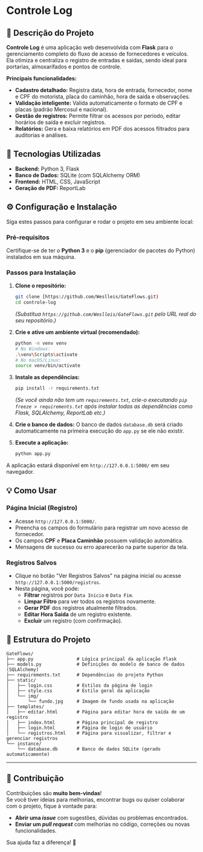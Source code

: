 # Controle Log

## 📝 Descrição do Projeto

**Controle Log** é uma aplicação web desenvolvida com **Flask** para o gerenciamento completo do fluxo de acesso de fornecedores e veículos. Ela otimiza e centraliza o registro de entradas e saídas, sendo ideal para portarias, almoxarifados e pontos de controle.

**Principais funcionalidades:**

* **Cadastro detalhado:** Registra data, hora de entrada, fornecedor, nome e CPF do motorista, placa do caminhão, hora de saída e observações.
* **Validação inteligente:** Valida automaticamente o formato de CPF e placas (padrão Mercosul e nacional).
* **Gestão de registros:** Permite filtrar os acessos por período, editar horários de saída e excluir registros.
* **Relatórios:** Gera e baixa relatórios em PDF dos acessos filtrados para auditorias e análises.

## 🚀 Tecnologias Utilizadas

* **Backend:** Python 3, Flask
* **Banco de Dados:** SQLite (com SQLAlchemy ORM)
* **Frontend:** HTML, CSS, JavaScript
* **Geração de PDF:** ReportLab

## ⚙️ Configuração e Instalação

Siga estes passos para configurar e rodar o projeto em seu ambiente local:

### Pré-requisitos

Certifique-se de ter o **Python 3** e o **pip** (gerenciador de pacotes do Python) instalados em sua máquina.

### Passos para Instalação

1.  **Clone o repositório:**
    ```bash
    git clone [https://github.com/Weslleis/GateFlows.git)
    cd controle-log
    ```
    *(Substitua `https://github.com/Weslleis/GateFlows.git` pelo URL real do seu repositório.)*

2.  **Crie e ative um ambiente virtual (recomendado):**
    ```bash
    python -m venv venv
    # No Windows:
    .\venv\Scripts\activate
    # No macOS/Linux:
    source venv/bin/activate
    ```

3.  **Instale as dependências:**
    ```bash
    pip install -r requirements.txt
    ```
    *(Se você ainda não tem um `requirements.txt`, crie-o executando `pip freeze > requirements.txt` após instalar todas as dependências como Flask, SQLAlchemy, ReportLab etc.)*

4.  **Crie o banco de dados:**
    O banco de dados `database.db` será criado automaticamente na primeira execução do `app.py` se ele não existir.

5.  **Execute a aplicação:**
    ```bash
    python app.py
    ```

A aplicação estará disponível em `http://127.0.0.1:5000/` em seu navegador.

## 💡 Como Usar

### Página Inicial (Registro)

* Acesse `http://127.0.0.1:5000/`.
* Preencha os campos do formulário para registrar um novo acesso de fornecedor.
* Os campos **CPF** e **Placa Caminhão** possuem validação automática.
* Mensagens de sucesso ou erro aparecerão na parte superior da tela.

### Registros Salvos

* Clique no botão "Ver Registros Salvos" na página inicial ou acesse `http://127.0.0.1:5000/registros`.
* Nesta página, você pode:
    * **Filtrar** registros por `Data Início` e `Data Fim`.
    * **Limpar Filtro** para ver todos os registros novamente.
    * **Gerar PDF** dos registros atualmente filtrados.
    * **Editar Hora Saída** de um registro existente.
    * **Excluir** um registro (com confirmação).

## 📄 Estrutura do Projeto

```plaintext
GateFlows/
├── app.py                # Lógica principal da aplicação Flask
├── models.py             # Definições do modelo de banco de dados (SQLAlchemy)
├── requirements.txt      # Dependências do projeto Python
├── static/
│   ├── login.css         # Estilos da página de login
│   ├── style.css         # Estilo geral da aplicação
│   └── img/
│       └── fundo.jpg     # Imagem de fundo usada na aplicação
├── templates/
│   ├── editar.html       # Página para editar hora de saída de um registro
│   ├── index.html        # Página principal de registro
│   ├── login.html        # Página de login de usuário
│   └── registros.html    # Página para visualizar, filtrar e gerenciar registros
└── instance/
    └── database.db       # Banco de dados SQLite (gerado automaticamente)
```


---

## 🤝 Contribuição

Contribuições são **muito bem-vindas**!  
Se você tiver ideias para melhorias, encontrar bugs ou quiser colaborar com o projeto, fique à vontade para:

- **Abrir uma _issue_** com sugestões, dúvidas ou problemas encontrados.
- **Enviar um _pull request_** com melhorias no código, correções ou novas funcionalidades.

Sua ajuda faz a diferença! 🚀
